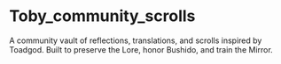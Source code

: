 # Toby_community_scrolls
A community vault of reflections, translations, and scrolls inspired by Toadgod. Built to preserve the Lore, honor Bushido, and train the Mirror.
